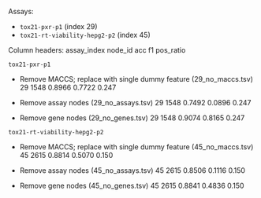 Assays:

- `tox21-pxr-p1` (index 29)
- `tox21-rt-viability-hepg2-p2` (index 45)

Column headers:
assay_index	node_id	acc	f1	pos_ratio


`tox21-pxr-p1`
- Remove MACCS; replace with single dummy feature (29_no_maccs.tsv)
29      1548    0.8966  0.7722  0.247

- Remove assay nodes (29_no_assays.tsv)
29      1548    0.7492  0.0896  0.247

- Remove gene nodes (29_no_genes.tsv)
29      1548    0.9074  0.8165  0.247


`tox21-rt-viability-hepg2-p2`
- Remove MACCS; replace with single dummy feature (45_no_maccs.tsv)
45      2615    0.8814  0.5070  0.150

- Remove assay nodes (45_no_assays.tsv)
45      2615    0.8506  0.1116  0.150

- Remove gene nodes (45_no_genes.tsv)
45      2615    0.8841  0.4836  0.150